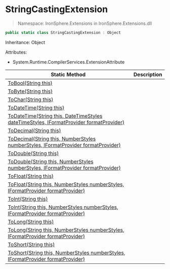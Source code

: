 ﻿# StringCastingExtension

> Namespace: IronSphere.Extensions in  IronSphere.Extensions.dll



```csharp
public static class StringCastingExtension : Object
```
Inheritance: Object



Attributes:
        
* System.Runtime.CompilerServices.ExtensionAttribute




| Static Method | Description |
| --- | --- |
| [ToBool(String this)](StringCastingExtension.ToBool(String)) |  |
| [ToByte(String this)](StringCastingExtension.ToByte(String)) |  |
| [ToChar(String this)](StringCastingExtension.ToChar(String)) |  |
| [ToDateTime(String this)](StringCastingExtension.ToDateTime(String)) |  |
| [ToDateTime(String this, DateTimeStyles dateTimeStyles, IFormatProvider formatProvider)](StringCastingExtension.ToDateTime(String,DateTimeStyles,IFormatProvider)) |  |
| [ToDecimal(String this)](StringCastingExtension.ToDecimal(String)) |  |
| [ToDecimal(String this, NumberStyles numberStyles, IFormatProvider formatProvider)](StringCastingExtension.ToDecimal(String,NumberStyles,IFormatProvider)) |  |
| [ToDouble(String this)](StringCastingExtension.ToDouble(String)) |  |
| [ToDouble(String this, NumberStyles numberStyles, IFormatProvider formatProvider)](StringCastingExtension.ToDouble(String,NumberStyles,IFormatProvider)) |  |
| [ToFloat(String this)](StringCastingExtension.ToFloat(String)) |  |
| [ToFloat(String this, NumberStyles numberStyles, IFormatProvider formatProvider)](StringCastingExtension.ToFloat(String,NumberStyles,IFormatProvider)) |  |
| [ToInt(String this)](StringCastingExtension.ToInt(String)) |  |
| [ToInt(String this, NumberStyles numberStyles, IFormatProvider formatProvider)](StringCastingExtension.ToInt(String,NumberStyles,IFormatProvider)) |  |
| [ToLong(String this)](StringCastingExtension.ToLong(String)) |  |
| [ToLong(String this, NumberStyles numberStyles, IFormatProvider formatProvider)](StringCastingExtension.ToLong(String,NumberStyles,IFormatProvider)) |  |
| [ToShort(String this)](StringCastingExtension.ToShort(String)) |  |
| [ToShort(String this, NumberStyles numberStyles, IFormatProvider formatProvider)](StringCastingExtension.ToShort(String,NumberStyles,IFormatProvider)) |  |

